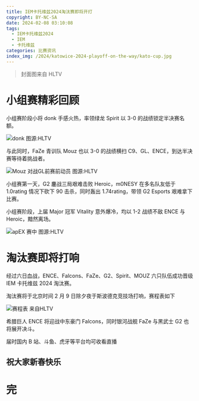```yaml
---
title: IEM卡托维兹2024淘汰赛即将开打
copyright: BY-NC-SA
date: 2024-02-08 03:10:08
tags:
  - IEM卡托维兹2024
  - IEM
  - 卡托维兹
categories: 比赛资讯
index_img: /2024/katowice-2024-playoff-on-the-way/kato-cup.jpg
---
```


> 封面图来自 HLTV

# 小组赛精彩回顾

小组赛阶段小将 donk 手感火热，率领绿龙 Spirit 以 3-0 的战绩锁定半决赛名额。

![donk 图源:HLTV](donk.jpg)

与此同时，FaZe 青训队 Mouz 也以 3-0 的战绩横扫 C9、GL、ENCE，到达半决赛等待着挑战者。

![Mouz 对战GL前赛前动员 图源:HLTV](mouz.jpg)

小组赛第一天，G2 鏖战三局艰难击败 Heroic，m0NESY 在多名队友低于 1.0rating 情况下砍下 90 击杀，同时轰出 1.74rating，带领 G2 Esports 艰难拿下比赛。

小组赛阶段，上届 Major 冠军 Vitality 意外爆冷，均以 1-2 战绩不敌 ENCE 与 Heroic，黯然离场。

![apEX 赛中 图源:HLTV](apex.jpg)

# 淘汰赛即将打响

经过六日血战，ENCE、Falcons、FaZe、G2、Spirit、MOUZ 六只队伍成功晋级 IEM 卡托维兹 2024 淘汰赛。

淘汰赛将于北京时间 2 月 9 日除夕夜于斯波德克竞技场打响，赛程表如下

![赛程表 来自HLTV](schedule.jpg)

希腊巨人 ENCE 将迎战中东豪门 Falcons，同时银河战舰 FaZe 与黑武士 G2 也将展开决斗。

届时国内 B 站、斗鱼、虎牙等平台均可收看直播

## 祝大家新春快乐

# 完
